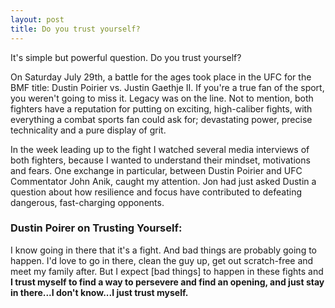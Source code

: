 ```yaml
---
layout: post
title: Do you trust yourself?
---
```


It's simple but powerful question. Do you trust yourself?

On Saturday July 29th, a battle for the ages took place in the UFC for the BMF title: Dustin Poirier vs. Justin Gaethje II. If you're a true fan of the sport, you weren't going to miss it. Legacy was on the line. Not to mention, both fighters have a reputation for putting on exciting, high-caliber fights, with everything a combat sports fan could ask for; devastating power, precise technicality and a pure display of grit.

In the week leading up to the fight I watched several media interviews of both fighters, because I wanted to understand their mindset, motivations and fears. One exchange in particular, between Dustin Poirier and UFC Commentator John Anik, caught my attention. Jon had just asked Dustin a question about how resilience and focus have contributed to defeating dangerous, fast-charging opponents.

### Dustin Poirer on Trusting Yourself:

I know going in there that it's a fight. And bad things are probably going to happen. I'd love to go in there, clean the guy up, get out scratch-free and meet my family after. But I expect [bad things] to happen in these fights and **I trust myself to find a way to persevere and find an opening, and just stay in there...I don't know...I just trust myself.**

